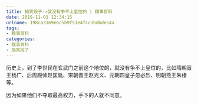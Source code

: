 ```yaml
---
title: 搞笑段子->就没有争不上皇位的 | 糗事百科
date: 2019-11-01 12:34:15
urlname: 198ca3169e6c5b9f51e4fcc3bdbde54a
tags: 
- 糗事百科
categories:
- 糗事百科
- 搞笑段子
---
```

历史上，到了李世民在玄武门之前这个地位的，就没有争不上皇位的，比如隋朝晋王杨广、后周殿帅赵匡胤、宋朝晋王赵光义、元朝四皇子忽必烈、明朝燕王朱棣等。

因为如果他们不夺取最高权力，手下的人就不同意。


